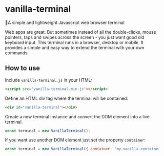 # vanilla-terminal
🍦A simple and lightweight Javascript web browser terminal

Web apps are great. But sometimes instead of all the double-clicks, mouse pointers, taps and swipes across the screen - you just want good old keyboard input. This terminal runs in a browser, desktop or mobile. It provides a simple and easy way to extend the terminal with your own commands.


## How to use
Include `vanilla-terminal.js` in your HTML:

```html
<script src="vanilla-terminal.min.js"></script>
```

Define an HTML div tag where the terminal will be contained:

```html
<div id="vanilla-terminal"></div>
```

Create a new terminal instance and convert the DOM element into a live terminal.

```js
const terminal = new VanillaTerminal();
```

If you want use another DOM element just set the property `container`:

```js
const terminal = new VanillaTerminal({ container: 'my-vanilla-container' });
```
